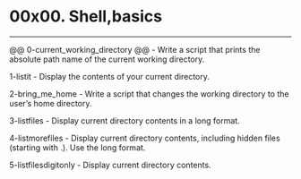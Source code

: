 # 00x00. Shell,basics
---
@@ 0-current_working_directory @@ - Write a script that prints the absolute path name of the current working directory.

1-listit - Display the contents of your current directory.

2-bring_me_home - Write a script that changes the working directory to the user’s home directory.

3-listfiles - Display current directory contents in a long format.

4-listmorefiles - Display current directory contents, including hidden files (starting with .). Use the long format.

5-listfilesdigitonly - Display current directory contents.
